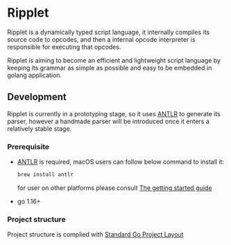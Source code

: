 # Ripplet

Ripplet is a dynamically typed script language, it internally compiles its source code to opcodes, and then a internal opcode interpreter is responsible for executing that opcodes.

Ripplet is aiming to become an efficient and lightweight script language by keeping its grammar as simple as possible and easy to be embedded in golang application.

## Development

Ripplet is currently in a prototyping stage, so it uses [ANTLR](https://www.antlr.org/) to generate its parser, however a handmade parser will be introduced once it enters a relatively stable stage.

### Prerequisite

- [ANTLR](https://www.antlr.org/) is required, macOS users can follow below command to install it:

	```bash
	brew install antlr
	```

  for user on other platforms please consult [The getting started guide](https://github.com/antlr/antlr4/blob/master/doc/getting-started.md)

- go 1.16+

### Project structure 

Project structure is complied with [Standard Go Project Layout](https://github.com/golang-standards/project-layout)
